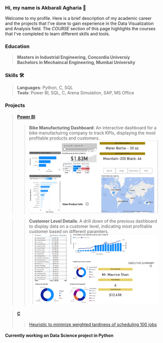 ### Hi, my name is Akbarali Agharia 👋   
Welcome to my profile. Here is a brief description of my academic career and the projects that I've done to gain experience in the Data Visualization and Analysis field. The *COURSE* section of this page highlights the courses that I've completed to learn different skills and tools.
### Education  

>**Masters in Industrial Engineering, Concordia Universiy**  
>**Bachelors in Mechaincal Engineering, Mumbai University**

### Skills 🛠️
> **Languages**: Python, C, SQL  
> **Tools**: Power BI, SQL, C, Arena Simulation, SAP, MS Office

### Projects 

>#### [Power BI](https://github.com/akbarali2/PowerBI)
>>**Bike Manufacturing Dashboard**: An interactive dashboard for a bike manufactuirng company to track KPIs, displaying the most profitable products and customers.
![Dashboard](https://github.com/akbarali2/PowerBI/blob/main/dashboard.jpg)



>>**Customer Level Details**: A drill down of the previous dashboard to display data on a customer level, indicating most profitable customer based on different paramters.
![cx detail](https://github.com/akbarali2/PowerBI/blob/main/customer_level_info.jpg)



>#### [C](https://github.com/akbarali2/Scheduling-Heuristic-in-C)
>>[Heuristic to minimize weighted tardiness of scheduling 100 jobs](https://github.com/akbarali2/Scheduling-Heuristic-in-C/blob/master/Project4%20tp/Source.c)
#### Currently working on Data Science project in Python









<!--
**akbarali2/akbarali2** is a ✨ _special_ ✨ repository because its `README.md` (this file) appears on your GitHub profile.

Here are some ideas to get you started:

- 🔭 I’m currently working on ...
- 🌱 I’m currently learning ...
- 👯 I’m looking to collaborate on ...
- 🤔 I’m looking for help with ...
- 💬 Ask me about ...
- 📫 How to reach me: ...
- 😄 Pronouns: ...
- ⚡ Fun fact: ...
-->
